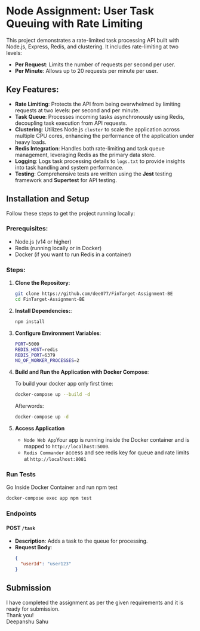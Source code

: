 # Node Assignment: User Task Queuing with Rate Limiting

This project demonstrates a rate-limited task processing API built with Node.js, Express, Redis, and clustering. It includes rate-limiting at two levels:
- **Per Request**: Limits the number of requests per second per user.
- **Per Minute**: Allows up to 20 requests per minute per user.


## Key Features:

- **Rate Limiting**: Protects the API from being overwhelmed by limiting requests at two levels: per second and per minute.
- **Task Queue**: Processes incoming tasks asynchronously using Redis, decoupling task execution from API requests.
- **Clustering**: Utilizes Node.js `cluster` to scale the application across multiple CPU cores, enhancing the performance of the application under heavy loads.
- **Redis Integration**: Handles both rate-limiting and task queue management, leveraging Redis as the primary data store.
- **Logging**: Logs task processing details to `logs.txt` to provide insights into task handling and system performance.
- **Testing**: Comprehensive tests are written using the **Jest** testing framework and **Supertest** for API testing.

## Installation and Setup

Follow these steps to get the project running locally:

### Prerequisites:

- Node.js (v14 or higher)
- Redis (running locally or in Docker)
- Docker (if you want to run Redis in a container)


### Steps:

1. **Clone the Repository**:

   ```bash
   git clone https://github.com/dee077/FinTarget-Assignment-BE
   cd FinTarget-Assignment-BE
   ```

2. **Install Dependencies:**:

   ```bash
   npm install
   ```

3. **Configure Environment Variables**:

   ```bash
   PORT=5000
   REDIS_HOST=redis
   REDIS_PORT=6379
   NO_OF_WORKER_PROCESSES=2
   ```

   
4. **Build and Run the Application with Docker Compose**:

   To build your docker app only first time:
   ```bash
   docker-compose up --build -d
   ```

   Afterwords:
   ```bash
   docker-compose up -d
   ```

5. **Access Application**

   - `Node Web App`Your app is running inside the Docker container and is mapped to `http://localhost:5000`.
   - `Redis Commander` access and see redis key for queue and rate limits at `http://localhost:8081`

### Run Tests

   Go Inside Docker Container and run npm test
   ```bash
   docker-compose exec app npm test
   ```


### Endpoints

#### POST `/task`

- **Description**: Adds a task to the queue for processing.
- **Request Body**:
  ```json
  {
    "userId": "user123"
  }
  ```

## Submission

I have completed the assignment as per the given requirements and it is ready for submission. <br>
Thank you! <br>
Deepanshu Sahu
